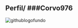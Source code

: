 ## Perfil/ ###Corvo976
![githublogofundo](https://cdn.icon-icons.com/icons2/2429/PNG/512/github_logo_icon_147285.png)

